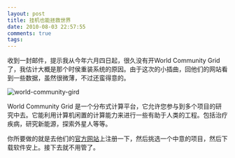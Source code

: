```yaml
---
layout: post
title: 挂机也能拯救世界
date: 2010-08-03 22:57:55
comments: true
tags: 
---
```


收到一封邮件，提示我从今年六月四日起，很久没有开World Community Grid 了，我估计大概是那个时侯重装系统的原因。由于这次的小插曲，回他们的网站看到一些数据，虽然很微薄，不过还蛮得意的。

![world-community-gird](http://spud.in/album/blogpic/world-community-gird.png "world-community-gird")

World Community Grid 是一个分布式计算平台，它允许您参与到多个项目的研究中去。它能利用计算机闲置的计算能力来进行一些有助于人类的工程。包括治疗疾病，研究新能源，探索外星人等等。

你所要做的就是去他们的[官方网站](https://secure.worldcommunitygrid.org/)上注册一下，然后挑选一个中意的项目，然后下载软件安上。接下去就不用管了。